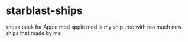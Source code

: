 # starblast-ships
sneak peek for Apple mod
apple mod is my ship tree with too much new ships that made by me
